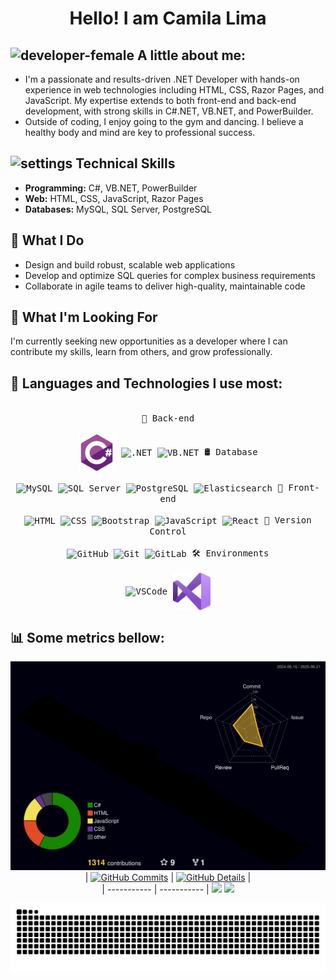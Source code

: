 <div align="center">
    <h1>Hello! I am Camila Lima</h1>
</div>

<h2 align="left">
    <img width="30" height="30" src="https://img.icons8.com/fluency/48/developer-female.png" alt="developer-female"/>
    A little about me:</h2>
    <ul>
        <li>I'm a passionate and results-driven .NET Developer with hands-on experience in web technologies including HTML, CSS, Razor Pages, and JavaScript. My expertise extends to both front-end and back-end development, with strong skills in C#.NET, VB.NET, and PowerBuilder.</li>
        <li>Outside of coding, I enjoy going to the gym and dancing. I believe a healthy body and mind are key to professional success.</li>
    </ul>
<h2 align="left">
  <img width="30" height="30" src="https://img.icons8.com/papercut/120/settings.png" alt="settings"/>
  Technical Skills
</h2>

<ul>
    <li><strong>Programming:</strong> C#, VB.NET, PowerBuilder</li>
    <li><strong>Web:</strong> HTML, CSS, JavaScript, Razor Pages</li>
    <li><strong>Databases:</strong> MySQL, SQL Server, PostgreSQL</li>
</ul>

<h2 align="left">🚀 What I Do</h2>
<ul>
    <li>Design and build robust, scalable web applications</li>
    <li>Develop and optimize SQL queries for complex business requirements</li>
    <li>Collaborate in agile teams to deliver high-quality, maintainable code</li>
</ul>
    
<h2 align="left">🌱 What I'm Looking For</h2>
I'm currently seeking new opportunities as a developer where I can contribute my skills, learn from others, and grow professionally.

<h2 align="left">🧰 Languages and Technologies I use most:</h2>
<div align="center">
  <div style="display: inline_block"><br>
    <kbd>
      <kbd>🔧 Back-end</kbd>
      <br/><br/>
      <img align="center" alt="C#" height="60" width="60" src="https://raw.githubusercontent.com/devicons/devicon/master/icons/csharp/csharp-original.svg">
      <img align="center" alt=".NET" height="60" width="60" src="https://img.icons8.com/color/96/net-framework.png" /> 
      <img align="center" alt="VB.NET" height="60" width="60" src="https://img.icons8.com/fluency/96/visual-basic.png" />
    </kbd>
    <kbd>
      <kbd>🛢️ Database</kbd>
      <br/><br/>
      <img align="center" alt="MySQL" height="60" width="60" src="https://github.com/user-attachments/assets/4b39f2e1-2580-4c8a-96ad-9cc1b3fd3334">
      <img align="center" alt="SQL Server" height="60" width="60" src="https://github.com/user-attachments/assets/07699a26-6748-4bdb-8d67-64da2fdd95f6" />
      <img align="center" alt="PostgreSQL" height="60" width="60" src="https://img.icons8.com/external-tal-revivo-shadow-tal-revivo/96/external-postgre-sql-a-free-and-open-source-relational-database-management-system-logo-shadow-tal-revivo.png" />
      <img align="center" alt="Elasticsearch" height="60" width="60" src="https://img.icons8.com/external-tal-revivo-color-tal-revivo/96/external-elasticsearch-a-search-engine-based-on-the-lucene-library-logo-color-tal-revivo.png" />
    </kbd>
    <kbd>
      <kbd>🎨 Front-end</kbd>
      <br/><br/>
      <img align="center" alt="HTML" height="60" width="60" src="https://github.com/user-attachments/assets/0049d0db-c1de-4159-a9c3-fcc54a304ac4">
      <img align="center" alt="CSS" height="60" width="60" src="https://github.com/user-attachments/assets/1a146187-cec1-4875-8787-5aac05116d5f">
      <img align="center" alt="Bootstrap" height="60" width="60" src="https://img.icons8.com/color/96/bootstrap--v2.png" alt="bootstrap--v2" />
      <img align="center" alt="JavaScript" height="60" width="60" src="https://img.icons8.com/color/96/javascript--v1.png" />
      <img align="center" alt="React" height="60" width="60" src="https://github.com/user-attachments/assets/f745d44d-46f7-4394-ba23-33ca1ce14b81">
    </kbd>
    <kbd>
      <kbd>🔄 Version Control</kbd>
      <br/><br/>
      <img align="center" alt="GitHub" height="60" width="60" src="https://github.com/user-attachments/assets/137dfed0-a5bf-48d2-a19a-9129ef7eb895" />
      <img align="center" alt="Git" height="60" width="60" src="https://cdn.jsdelivr.net/gh/devicons/devicon/icons/git/git-plain-wordmark.svg" /> 
      <img align="center" alt="GitLab" height="60" width="60" src="https://github.com/user-attachments/assets/25d57e62-b04f-48d8-a3e9-006afc351d44" /> 
    </kbd>
    <kbd>
      <kbd>🛠️ Environments</kbd>
      <br/><br/>    
      <img align="center" alt="VSCode" height="60" width="60" src="https://cdn.jsdelivr.net/gh/devicons/devicon/icons/vscode/vscode-original.svg" />
      <img align="center" alt="Visual Studio" height="60" width="60" src="https://github.com/devicons/devicon/blob/master/icons/visualstudio/visualstudio-original.svg"/>
    </kbd>
  </div>
</div>

<h2 align="left">📊 Some metrics bellow: </h2>
<div align="center">

 ![Status](./profile-3d-contrib/profile-night-rainbow.svg)
  | [![GitHub Commits](http://github-profile-summary-cards.vercel.app/api/cards/productive-time?username=fcamilalima&theme=dracula&utcOffset=-3)](https://github.com/vn7n24fzkq/github-profile-summary-cards) | [![GitHub Details](http://github-profile-summary-cards.vercel.app/api/cards/profile-details?username=fcamilalima&theme=dracula)](https://github.com/vn7n24fzkq/github-profile-summary-cards) |  
 | ----------- | ----------- |
 <img height="170em" src="https://github-readme-stats.vercel.app/api?username=fcamilalima&show_icons=true&theme=dracula&include_all_commits=true&count_private=true"/>
  <img height="170em" src="https://github-readme-stats.vercel.app/api/top-langs/?username=fcamilalima&layout=compact&langs_count=6&theme=dracula"/><br>
</div>
      
<picture align="center">
  <source media="(prefers-color-scheme: dark)" srcset="https://raw.githubusercontent.com/fcamilalima/fcamilalima/output/github-contribution-grid-snake-dark.svg">
  <source media="(prefers-color-scheme: light)" srcset="https://raw.githubusercontent.com/fcamilalima/fcamilalima/output/github-contribution-grid-snake-dark.svg">
  <img align="center" alt="github contribution grid snake animation" src="https://raw.githubusercontent.com/fcamilalima/fcamilalima/output/github-contribution-grid-snake.svg">
</picture>


